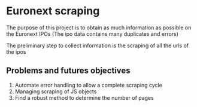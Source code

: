 # Euronext scraping

The purpose of this project is to obtain as much information as possible on the Euronext IPOs (The ipo data contains many duplicates and errors)

The preliminary step to collect information is the scraping of all the urls of the ipos

## Problems and futures objectives
1. Automate error handling to allow a complete scraping cycle
2. Managing scraping of JS objects
3. Find a robust method to determine the number of pages
